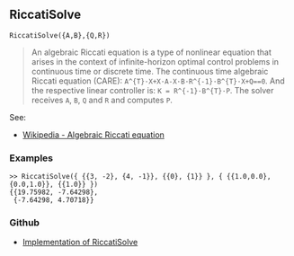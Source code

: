 ## RiccatiSolve

```
RiccatiSolve({A,B},{Q,R})
```

> An algebraic Riccati equation is a type of nonlinear equation that arises in the context of infinite-horizon optimal control problems in continuous time or discrete time. The continuous time algebraic Riccati equation (CARE): `A^{T}·X+X·A-X·B·R^{-1}·B^{T}·X+Q==0`. And the respective linear controller is: `K = R^{-1}·B^{T}·P`. The solver receives `A`, `B`, `Q` and `R` and computes `P`.

See:
* [Wikipedia - Algebraic Riccati equation](https://en.wikipedia.org/wiki/Algebraic_Riccati_equation)

### Examples

```
>> RiccatiSolve({ {{3, -2}, {4, -1}}, {{0}, {1}} }, { {{1.0,0.0},{0.0,1.0}}, {{1.0}} }) 
{{19.75982, -7.64298},
 {-7.64298, 4.70718}}
```

### Github

* [Implementation of RiccatiSolve](https://github.com/axkr/symja_android_library/blob/master/symja_android_library/matheclipse-core/src/main/java/org/matheclipse/core/builtin/LinearAlgebra.java#L3973) 
